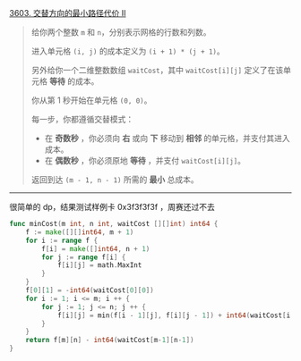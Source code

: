 [3603. 交替方向的最小路径代价 II](https://leetcode.cn/problems/minimum-cost-path-with-alternating-directions-ii/)

> 给你两个整数 `m` 和 `n`，分别表示网格的行数和列数。
>
> 进入单元格 `(i, j)` 的成本定义为 `(i + 1) * (j + 1)`。
>
> 另外给你一个二维整数数组 `waitCost`，其中 `waitCost[i][j]` 定义了在该单元格 **等待** 的成本。
>
> 你从第 1 秒开始在单元格 `(0, 0)`。
>
> 每一步，你都遵循交替模式：
>
> - 在 **奇数秒** ，你必须向 **右** 或向 **下** 移动到 **相邻** 的单元格，并支付其进入成本。
> - 在 **偶数秒** ，你必须原地 **等待** ，并支付 `waitCost[i][j]`。
>
> 返回到达 `(m - 1, n - 1)` 所需的 **最小** 总成本。

---

很简单的 dp，结果测试样例卡 0x3f3f3f3f ，周赛还过不去

```go
func minCost(m int, n int, waitCost [][]int) int64 {
    f := make([][]int64, m + 1)
    for i := range f {
        f[i] = make([]int64, n + 1)
        for j := range f[i] {
            f[i][j] = math.MaxInt
        }
    }
    f[0][1] = -int64(waitCost[0][0])
    for i := 1; i <= m; i ++ {
        for j := 1; j <= n; j ++ {
            f[i][j] = min(f[i - 1][j], f[i][j - 1]) + int64(waitCost[i - 1][j - 1] + i * j)
        }
    }
    return f[m][n] - int64(waitCost[m-1][n-1])
}
```

